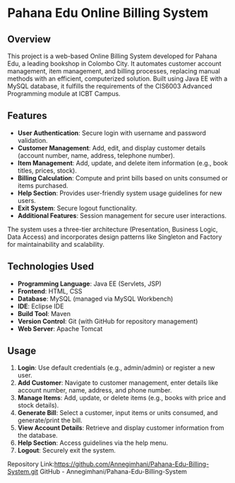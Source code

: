 # Pahana Edu Online Billing System

## Overview
This project is a web-based Online Billing System developed for Pahana Edu, a leading bookshop in Colombo City. It automates customer account management, item management, and billing processes, replacing manual methods with an efficient, computerized solution. Built using Java EE with a MySQL database, it fulfills the requirements of the CIS6003 Advanced Programming module at ICBT Campus.



## Features
- **User Authentication**: Secure login with username and password validation.
- **Customer Management**: Add, edit, and display customer details (account number, name, address, telephone number).
- **Item Management**: Add, update, and delete item information (e.g., book titles, prices, stock).
- **Billing Calculation**: Compute and print bills based on units consumed or items purchased.
- **Help Section**: Provides user-friendly system usage guidelines for new users.
- **Exit System**: Secure logout functionality.
- **Additional Features**: Session management for secure user interactions.

The system uses a three-tier architecture (Presentation, Business Logic, Data Access) and incorporates design patterns like Singleton and Factory for maintainability and scalability.

## Technologies Used
- **Programming Language**: Java EE (Servlets, JSP)
- **Frontend**: HTML, CSS
- **Database**: MySQL (managed via MySQL Workbench)
- **IDE**: Eclipse IDE
- **Build Tool**: Maven
- **Version Control**: Git (with GitHub for repository management)
- **Web Server**: Apache Tomcat


## Usage
1. **Login**: Use default credentials (e.g., admin/admin) or register a new user.
2. **Add Customer**: Navigate to customer management, enter details like account number, name, address, and phone number.
3. **Manage Items**: Add, update, or delete items (e.g., books with price and stock details).
4. **Generate Bill**: Select a customer, input items or units consumed, and generate/print the bill.
5. **View Account Details**: Retrieve and display customer information from the database.
6. **Help Section**: Access guidelines via the help menu.
7. **Logout**: Securely exit the system.



Repository Link:https://github.com/Annegimhani/Pahana-Edu-Billing-System.git
GitHub - Annegimhani/Pahana-Edu-Billing-System


